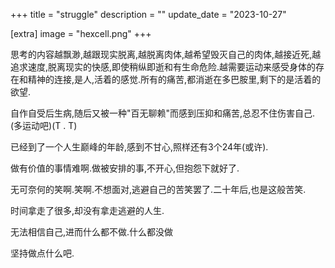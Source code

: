 +++
title = "struggle"
description = ""
update_date = "2023-10-27"

[extra]
image = "hexcell.png"
+++

思考的内容越飘渺,越跟现实脱离,越脱离肉体,越希望毁灭自己的肉体,越接近死,越追求速度,脱离现实的快感,即使稍纵即逝和有生命危险.越需要运动来感受身体的存在和精神的连接,是人,活着的感觉.所有的痛苦,都消逝在多巴胺里,剩下的是活着的欲望.

自作自受后生病,随后又被一种"百无聊赖"而感到压抑和痛苦,总忍不住伤害自己.(多运动吧)(T . T)

已经到了一个人生巅峰的年龄,感到不甘心,照样还有3个24年(或许).

做有价值的事情难啊.做被安排的事,不开心,但抱怨下就好了.

无可奈何的笑啊.笑啊.不想面对,逃避自己的苦笑罢了.二十年后,也是这般苦笑.

时间拿走了很多,却没有拿走逃避的人生.

无法相信自己,进而什么都不做.什么都没做

坚持做点什么吧.
